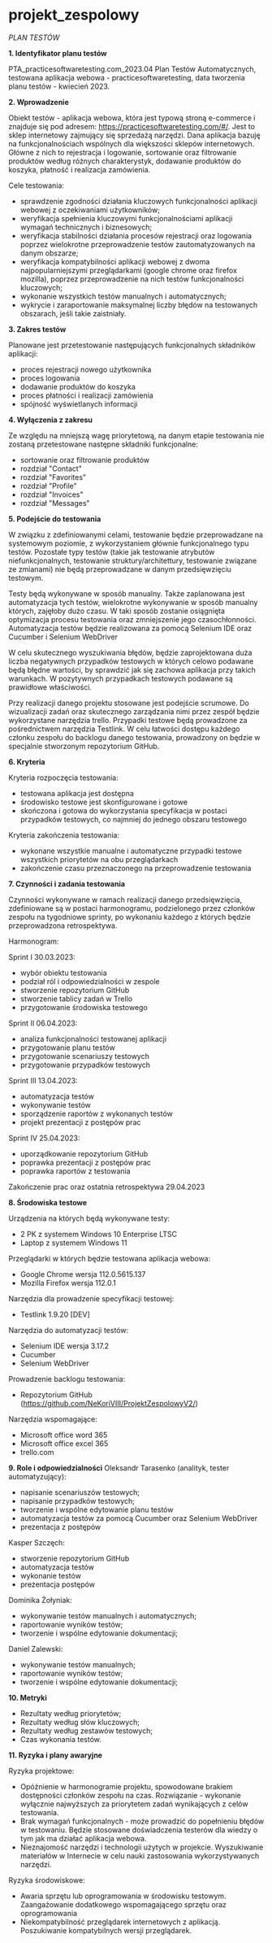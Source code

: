 # projekt_zespolowy
_PLAN TESTÓW_

**1. Identyfikator planu testów**

PTA_practicesoftwaretesting.com_2023.04
Plan Testów Automatycznych, testowana aplikacja webowa - practicesoftwaretesting, data tworzenia planu testów - kwiecień 2023.

**2. Wprowadzenie**

Obiekt testów - aplikacja webowa, która jest typową stroną e-commerce i znajduje się pod adresem: https://practicesoftwaretesting.com/#/. 
Jest to sklep internetowy zajmujący się sprzedażą narzędzi. Dana aplikacja bazuję na funkcjonalnościach wspólnych dla większości sklepów internetowych. 
Główne z nich to rejestracja i logowanie, sortowanie oraz filtrowanie produktów według różnych charakterystyk, dodawanie produktów do koszyka, płatność 
i realizacja zamówienia.

Cele testowania:
+ sprawdzenie zgodności działania kluczowych funkcjonalności aplikacji webowej z oczekiwaniami użytkowników;
+ weryfikacja spełnienia kluczowymi funkcjonalnościami aplikacji wymagań technicznych i biznesowych;
+ weryfikacja stabilności działania procesów rejestracji oraz logowania poprzez wielokrotne przeprowadzenie testów zautomatyzowanych na danym obszarze;
+ weryfikacja kompatybilności aplikacji webowej z dwoma najpopularniejszymi przeglądarkami (google chrome oraz firefox mozilla), poprzez przeprowadzenie na nich testów funkcjonalności kluczowych;
+ wykonanie wszystkich testów manualnych i automatycznych;
+ wykrycie i zaraportowanie maksymalnej liczby błędów na testowanych obszarach, jeśli takie zaistniały.


**3. Zakres testów**

Planowane jest przetestowanie następujących funkcjonalnych składników aplikacji: 

+ proces rejestracji nowego użytkownika
+ proces logowania
+ dodawanie produktów do koszyka
+ proces płatności i realizacji zamówienia
+ spójność wyświetlanych informacji

**4. Wyłączenia z zakresu**

Ze względu na mniejszą wagę priorytetową, na danym etapie testowania nie zostaną przetestowane następne składniki funkcjonalne:

+ sortowanie oraz filtrowanie produktów
+ rozdział "Contact"
+ rozdział "Favorites"
+ rozdział "Profile"
+ rozdział "Invoices"
+ rozdział "Messages"

**5. Podejście do testowania**

W związku z zdefiniowanymi celami, testowanie będzie przeprowadzane na systemowym poziomie, z wykorzystaniem głównie funkcjonalnego typu testów. 
Pozostałe typy testów (takie jak testowanie atrybutów niefunkcjonalnych, testowanie struktury/architettury, testowanie związane ze zmianami) 
nie będą przeprowadzane w danym przedsięwzięciu testowym.

Testy będą wykonywane w sposób manualny. Także zaplanowana jest automatyzacja tych testów, wielokrotne wykonywanie w sposób manualny których, 
zajęłoby dużo czasu. W taki sposób zostanie osiągnięta optymizacja procesu testowania oraz zmniejszenie jego czasochłonności. 
Automatyzacja testów będzie realizowana za pomocą Selenium IDE oraz Cucumber i Selenium WebDriver

W celu skutecznego wyszukiwania błędów, będzie zaprojektowana duża liczba negatywnych przypadków testowych w których celowo podawane będą błędne wartości, by sprawdzić jak się zachowa aplikacja przy takich warunkach. W pozytywnych przypadkach testowych podawane są prawidłowe właściwości. 

Przy realizacji danego projektu stosowane jest podejście scrumowe. Do wizualizacji zadań oraz skutecznego 
zarządzania nimi przez zespół będzie wykorzystane narzędzia trello. Przypadki testowe będą prowadzone za pośrednictwem 
narzędzia Testlink. W celu łatwości dostępu każdego członku zespołu do backlogu danego testowania, prowadzony on będzie w 
specjalnie stworzonym repozytorium GitHub.

**6. Kryteria**

Kryteria rozpoczęcia testowania:

+ testowana aplikacja jest dostępna
+ środowisko testowe jest skonfigurowane i gotowe
+ skończona i gotowa do wykorzystania specyfikacja w postaci przypadków testowych, co najmniej do jednego obszaru testowego

Kryteria zakończenia testowania:

+ wykonane wszystkie manualne i automatyczne przypadki testowe wszystkich priorytetów na obu przeglądarkach
+ zakończenie czasu przeznaczonego na przeprowadzenie testowania

**7. Czynności i zadania testowania**

Czynności wykonywane w ramach realizacji danego przedsięwzięcia, zdefiniowane są w postaci harmonogramu, podzielonego przez członków zespołu 
na tygodniowe sprinty, po wykonaniu każdego z których będzie przeprowadzona retrospektywa.

Harmonogram:

Sprint I 30.03.2023:

+ wybór obiektu testowania
+ podział ról i odpowiedzialności w zespole
+ stworzenie repozytorium GitHub
+ stworzenie tablicy zadań w Trello
+ przygotowanie środowiska testowego

Sprint II 06.04.2023:

+ analiza funkcjonalności testowanej aplikacji
+ przygotowanie planu testów
+ przygotowanie scenariuszy testowych
+ przygotowanie przypadków testowych

Sprint III 13.04.2023:

+ automatyzacja testów
+ wykonywanie testów
+ sporządzenie raportów z wykonanych testów
+ projekt prezentacji z postępów prac

Sprint IV 25.04.2023:

+ uporządkowanie repozytorium GitHub
+ poprawka prezentacji z postępów prac
+ poprawka raportów z testowania

Zakończenie prac oraz ostatnia retrospektywa 29.04.2023

**8. Środowiska testowe**

Urządzenia na których będą wykonywane testy:

+ 2 PK z systemem Windows 10 Enterprise LTSC 
+ Laptop z systemem Windows 11

Przeglądarki w których będzie testowana aplikacja webowa:

+ Google Chrome wersja 112.0.5615.137
+ Mozilla Firefox wersja 112.0.1

Narzędzia dla prowadzenie specyfikacji testowej:

+ Testlink 1.9.20 [DEV]

Narzędzia do automatyzacji testów:

+ Selenium IDE wersja 3.17.2
+ Cucumber
+ Selenium WebDriver

Prowadzenie backlogu testowania:

+ Repozytorium GitHub (https://github.com/NeKoriVIII/ProjektZespolowyV2/)

Narzędzia wspomagające:

+ Microsoft office word 365
+ Microsoft office excel 365
+ trello.com

**9. Role i odpowiedzialności**
Oleksandr Tarasenko (analityk, tester automatyzujący):

+ napisanie scenariuszów testowych;
+ napisanie przypadków testowych;
+ tworzenie i wspólne edytowanie planu testów
+ automatyzacja testów za pomocą Cucumber oraz Selenium WebDriver
+ prezentacja z postępów 

Kasper Szczęch:

+ stworzenie repozytorium GitHub
+ automatyzacja testów
+ wykonanie testów
+ prezentacja postępów

Dominika Żołyniak:

+ wykonywanie testów manualnych i automatycznych;
+ raportowanie wyników testów;
+ tworzenie i wspólne edytowanie dokumentacji;

Daniel Zalewski:

+ wykonywanie testów manualnych;
+ raportowanie wyników testów;
+ tworzenie i wspólne edytowanie dokumentacji;

**10. Metryki**

+ Rezultaty według priorytetów;
+ Rezultaty według słów kluczowych;
+ Rezultaty według zestawów testowych;
+ Czas wykonania testów.

**11. Ryzyka i plany awaryjne**

Ryzyka projektowe:

+ Opóźnienie w harmonogramie projektu, spowodowane brakiem dostępności członków zespołu na czas. Rozwiązanie - wykonanie wyłącznie najwyższych za priorytetem zadań wynikających z celów testowania.
+ Brak wymagań funkcjonalnych - może prowadzić do popełnieniu błędów w testowaniu. Będzie stosowane doświadczenia testerów dla wiedzy o tym jak ma działać aplikacja webowa.
+ Nieznajomość narzędzi i technologii użytych w projekcie. Wyszukiwanie materiałów w Internecie w celu nauki zastosowania wykorzystywanych narzędzi.

Ryzyka środowiskowe:

+ Awaria sprzętu lub oprogramowania w środowisku testowym. Zaangażowanie dodatkowego wspomagającego sprzętu oraz oprogramowania
+ Niekompatybilność przeglądarek internetowych z aplikacją. Poszukiwanie kompatybilnych wersji przeglądarek.
